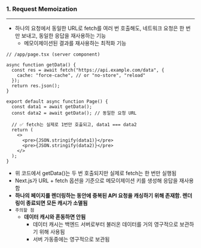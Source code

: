 ### 1. Request Memoization

---

- 하나의 요청에서 동일한 URL로 fetch를 여러 번 호출해도, 네트워크 요청은 한 번만 보내고, 동일한 응답을 재사용하는 기능
  - 메모이제이션된 결과를 재사용하는 최적화 기능

```tsx
// /app/page.tsx (server component)

async function getData() {
  const res = await fetch("https://api.example.com/data", {
    cache: "force-cache", // or "no-store", "reload"
  });
  return res.json();
}

export default async function Page() {
  const data1 = await getData();
  const data2 = await getData(); // 동일한 요청 URL

  // ✅ fetch는 실제로 1번만 호출되고, data1 === data2
  return (
    <>
      <pre>{JSON.stringify(data1)}</pre>
      <pre>{JSON.stringify(data2)}</pre>
    </>
  );
}
```

- 위 코드에서 getData()는 두 번 호출되지만 실제로 fetch는 한 번만 실행됨
- Next.js가 URL + fetch 옵션을 기준으로 메모이제이션 키를 생성해 응답을 재사용함
- **하나의 페이지를 렌더링하는 동안에 중복된 API 요청을 캐싱하기 위해 존재함. 렌더링이 종료되면 모든 캐시가 소멸됨**
- `주의할 점`
  - **데이터 캐시와 혼동하면 안됨**
    - 데이터 캐시는 백엔드 서버로부터 불러온 데이터를 거의 영구적으로 보관하기 위해 사용됨
    - 서버 가동중에는 영구적으로 보관됨
